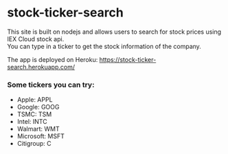 # stock-ticker-search

This site is built on nodejs and allows users to search for stock prices using IEX Cloud stock api. <br/>
You can type in a ticker to get the stock information of the company.

The app is deployed on Heroku: https://stock-ticker-search.herokuapp.com/

### Some tickers you can try:
- Apple: APPL
- Google: GOOG
- TSMC: TSM
- Intel: INTC
- Walmart: WMT
- Microsoft: MSFT
- Citigroup: C
